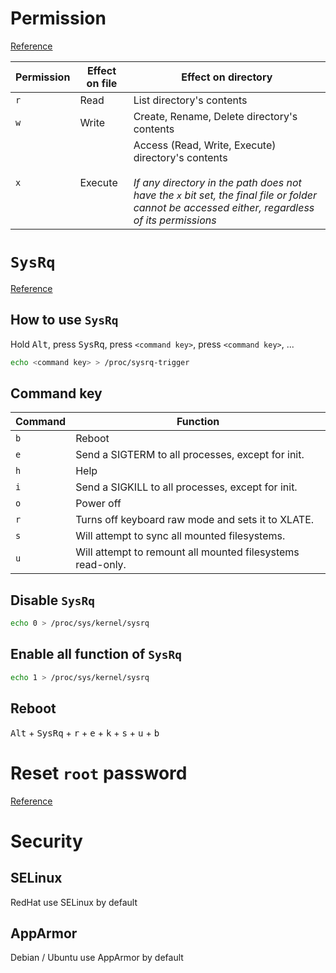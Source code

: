 # Permission

[Reference](https://wiki.archlinux.org/index.php/File_permissions_and_attributes)

| Permission | Effect on file | Effect on directory |
| - | - | - |
| `r` | Read | List directory's contents  |
| `w` | Write | Create, Rename, Delete directory's contents |
| `x` | Execute | Access (Read, Write, Execute) directory's contents<br><br> *If any directory in the path does not have the `x` bit set, the final file or folder cannot be accessed either, regardless of its permissions* |

# `SysRq`

[Reference](https://github.com/torvalds/linux/blob/master/Documentation/admin-guide/sysrq.rst)

## How to use `SysRq`

Hold <kbd>Alt</kbd>, press <kbd>SysRq</kbd>, press `<command key>`, press `<command key>`, ...

```bash
echo <command key> > /proc/sysrq-trigger
```

## Command key

| Command | Function |
| - | - |
| `b` | Reboot |
| `e` | Send a SIGTERM to all processes, except for init. |
| `h` | Help |
| `i` | Send a SIGKILL to all processes, except for init. |
| `o` | Power off |
| `r` | Turns off keyboard raw mode and sets it to XLATE. |
| `s` | Will attempt to sync all mounted filesystems. |
| `u` | Will attempt to remount all mounted filesystems read-only. |

## Disable `SysRq`

```bash
echo 0 > /proc/sys/kernel/sysrq
```

## Enable all function of `SysRq`

```bash
echo 1 > /proc/sys/kernel/sysrq
```

## Reboot

<kbd>Alt</kbd> + <kbd>SysRq</kbd> + <kbd>r</kbd> + <kbd>e</kbd> + <kbd>k</kbd> + <kbd>s</kbd> + <kbd>u</kbd> + <kbd>b</kbd>

# Reset `root` password
[Reference](https://wiki.archlinux.org/index.php/Reset_lost_root_password)

# Security

## SELinux

RedHat use SELinux by default

## AppArmor

Debian / Ubuntu use AppArmor by default
